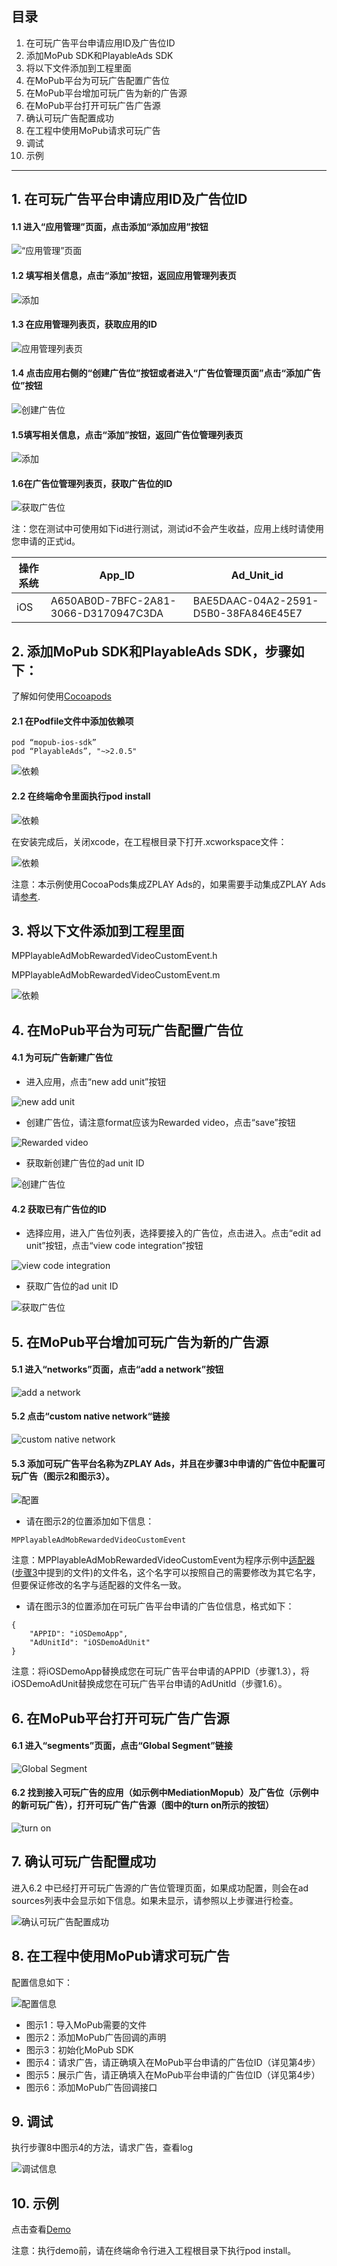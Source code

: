 
## 目录
1. 在可玩广告平台申请应用ID及广告位ID
2. 添加MoPub SDK和PlayableAds SDK
3. 将以下文件添加到工程里面 
4. 在MoPub平台为可玩广告配置广告位 
5. 在MoPub平台增加可玩广告为新的广告源 
6. 在MoPub平台打开可玩广告广告源 
7. 确认可玩广告配置成功 
8. 在工程中使用MoPub请求可玩广告 
9. 调试
10. 示例

---

## 1. 在可玩广告平台申请应用ID及广告位ID
#### 1.1 进入“应用管理”页面，点击添加“添加应用”按钮
![“应用管理”页面](imgs/001.png)

#### 1.2 填写相关信息，点击“添加”按钮，返回应用管理列表页 
![添加](imgs/002.png)

#### 1.3 在应用管理列表页，获取应用的ID
![应用管理列表页](imgs/003.png)

#### 1.4 点击应用右侧的“创建广告位”按钮或者进入“广告位管理页面”点击“添加广告位”按钮
![创建广告位](imgs/004.png)

#### 1.5填写相关信息，点击“添加”按钮，返回广告位管理列表页
![添加](imgs/005.png)

#### 1.6在广告位管理列表页，获取广告位的ID
![获取广告位](imgs/006.png)

注：您在测试中可使用如下id进行测试，测试id不会产生收益，应用上线时请使用您申请的正式id。

|操作系统|  App_ID  |  Ad_Unit_id|
|--------|----------|------------|
|iOS|A650AB0D-7BFC-2A81-3066-D3170947C3DA|BAE5DAAC-04A2-2591-D5B0-38FA846E45E7|

## 2. 添加MoPub SDK和PlayableAds SDK，步骤如下：

了解如何使用[Cocoapods](https://guides.cocoapods.org/using/getting-started.html)

#### 2.1 在Podfile文件中添加依赖项
```
pod “mopub-ios-sdk”
pod “PlayableAds”, "~>2.0.5"
```
![依赖](imgs/007.png)

#### 2.2 在终端命令里面执行pod install
![依赖](imgs/008.png)

在安装完成后，关闭xcode，在工程根目录下打开.xcworkspace文件：

![依赖](imgs/009.png)

注意：本示例使用CocoaPods集成ZPLAY Ads的，如果需要手动集成ZPLAY Ads请[参考](https://github.com/zplayads/PlayableAdsDemo-iOS/blob/master/README-CN.md#22-%E6%89%8B%E5%8A%A8%E9%9B%86%E6%88%90playableads-sdk).

## 3. 将以下文件添加到工程里面

MPPlayableAdMobRewardedVideoCustomEvent.h

MPPlayableAdMobRewardedVideoCustomEvent.m

![依赖](imgs/010.png)

## 4. 在MoPub平台为可玩广告配置广告位
#### 4.1 为可玩广告新建广告位
- 进入应用，点击“new add unit”按钮

![new add unit](imgs/011.png)

- 创建广告位，请注意format应该为Rewarded video，点击“save”按钮

![Rewarded video](imgs/012.png) 

- 获取新创建广告位的ad unit ID

![创建广告位](imgs/013.png)

#### 4.2 获取已有广告位的ID
- 选择应用，进入广告位列表，选择要接入的广告位，点击进入。点击“edit ad unit”按钮，点击“view code integration”按钮

![view code integration](imgs/014.png)

- 获取广告位的ad unit ID

![获取广告位](imgs/015.png)

## 5. 在MoPub平台增加可玩广告为新的广告源
#### 5.1 进入“networks”页面，点击“add a network”按钮
![add a network](imgs/016.png)

#### 5.2 点击“custom native network“链接
![custom native network](imgs/017.png)

#### 5.3 添加可玩广告平台名称为ZPLAY Ads，并且在步骤3中申请的广告位中配置可玩广告（图示2和图示3）。

![配置](imgs/018.png)

- 请在图示2的位置添加如下信息：
```
MPPlayableAdMobRewardedVideoCustomEvent
```
注意：MPPlayableAdMobRewardedVideoCustomEvent为程序示例中[适配器](./PlayableMopubAd/MPPlayableAdMobRewardedVideoCustomEvent.m)([步骤3]()中提到的文件)的文件名，这个名字可以按照自己的需要修改为其它名字，但要保证修改的名字与适配器的文件名一致。

- 请在图示3的位置添加在可玩广告平台申请的广告位信息，格式如下：
```
{
	"APPID": "iOSDemoApp",
	"AdUnitId": "iOSDemoAdUnit"
}
```
注意：将iOSDemoApp替换成您在可玩广告平台申请的APPID（步骤1.3），将iOSDemoAdUnit替换成您在可玩广告平台申请的AdUnitId（步骤1.6）。

## 6. 在MoPub平台打开可玩广告广告源
#### 6.1 进入“segments”页面，点击“Global Segment”链接
![Global Segment](imgs/019.png)

#### 6.2 找到接入可玩广告的应用（如示例中MediationMopub）及广告位（示例中的新可玩广告），打开可玩广告广告源（图中的turn on所示的按钮）

![turn on](imgs/020.png)

## 7. 确认可玩广告配置成功
进入6.2 中已经打开可玩广告源的广告位管理页面，如果成功配置，则会在ad sources列表中会显示如下信息。如果未显示，请参照以上步骤进行检查。

![确认可玩广告配置成功](imgs/021.png)

## 8. 在工程中使用MoPub请求可玩广告

配置信息如下：

![配置信息](imgs/022.png)

- 图示1：导入MoPub需要的文件
- 图示2：添加MoPub广告回调的声明
- 图示3：初始化MoPub SDK
- 图示4：请求广告，请正确填入在MoPub平台申请的广告位ID（详见第4步）
- 图示5：展示广告，请正确填入在MoPub平台申请的广告位ID（详见第4步）
- 图示6：添加MoPub广告回调接口

## 9. 调试
执行步骤8中图示4的方法，请求广告，查看log

![调试信息](imgs/023.png)

## 10. 示例
点击查看[Demo](https://github.com/zplayads/PlayableMopubAdDemo-iOS)

注意：执行demo前，请在终端命令行进入工程根目录下执行pod install。
